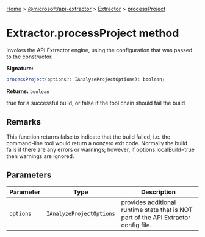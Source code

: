 [Home](./index) &gt; [@microsoft/api-extractor](./api-extractor.md) &gt; [Extractor](./api-extractor.extractor.md) &gt; [processProject](./api-extractor.extractor.processproject.md)

# Extractor.processProject method

Invokes the API Extractor engine, using the configuration that was passed to the constructor.

**Signature:**
```javascript
processProject(options?: IAnalyzeProjectOptions): boolean;
```
**Returns:** `boolean`

true for a successful build, or false if the tool chain should fail the build

## Remarks

This function returns false to indicate that the build failed, i.e. the command-line tool would return a nonzero exit code. Normally the build fails if there are any errors or warnings; however, if options.localBuild=true then warnings are ignored.

## Parameters

|  Parameter | Type | Description |
|  --- | --- | --- |
|  `options` | `IAnalyzeProjectOptions` | provides additional runtime state that is NOT part of the API Extractor config file. |


